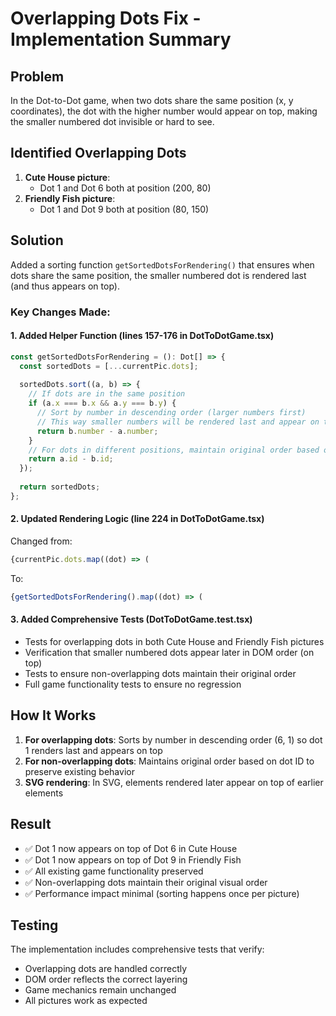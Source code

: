 # Overlapping Dots Fix - Implementation Summary

## Problem
In the Dot-to-Dot game, when two dots share the same position (x, y coordinates), the dot with the higher number would appear on top, making the smaller numbered dot invisible or hard to see.

## Identified Overlapping Dots
1. **Cute House picture**: 
   - Dot 1 and Dot 6 both at position (200, 80)
2. **Friendly Fish picture**: 
   - Dot 1 and Dot 9 both at position (80, 150)

## Solution
Added a sorting function `getSortedDotsForRendering()` that ensures when dots share the same position, the smaller numbered dot is rendered last (and thus appears on top).

### Key Changes Made:

#### 1. Added Helper Function (lines 157-176 in DotToDotGame.tsx)
```typescript
const getSortedDotsForRendering = (): Dot[] => {
  const sortedDots = [...currentPic.dots];
  
  sortedDots.sort((a, b) => {
    // If dots are in the same position
    if (a.x === b.x && a.y === b.y) {
      // Sort by number in descending order (larger numbers first)
      // This way smaller numbers will be rendered last and appear on top
      return b.number - a.number;
    }
    // For dots in different positions, maintain original order based on id
    return a.id - b.id;
  });
  
  return sortedDots;
};
```

#### 2. Updated Rendering Logic (line 224 in DotToDotGame.tsx)
Changed from:
```typescript
{currentPic.dots.map((dot) => (
```
To:
```typescript
{getSortedDotsForRendering().map((dot) => (
```

#### 3. Added Comprehensive Tests (DotToDotGame.test.tsx)
- Tests for overlapping dots in both Cute House and Friendly Fish pictures
- Verification that smaller numbered dots appear later in DOM order (on top)
- Tests to ensure non-overlapping dots maintain their original order
- Full game functionality tests to ensure no regression

## How It Works
1. **For overlapping dots**: Sorts by number in descending order (6, 1) so dot 1 renders last and appears on top
2. **For non-overlapping dots**: Maintains original order based on dot ID to preserve existing behavior
3. **SVG rendering**: In SVG, elements rendered later appear on top of earlier elements

## Result
- ✅ Dot 1 now appears on top of Dot 6 in Cute House
- ✅ Dot 1 now appears on top of Dot 9 in Friendly Fish  
- ✅ All existing game functionality preserved
- ✅ Non-overlapping dots maintain their original visual order
- ✅ Performance impact minimal (sorting happens once per picture)

## Testing
The implementation includes comprehensive tests that verify:
- Overlapping dots are handled correctly
- DOM order reflects the correct layering
- Game mechanics remain unchanged
- All pictures work as expected